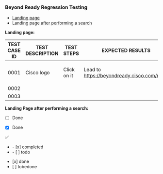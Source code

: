 ### Beyond Ready Regression Testing


- [Landing page](#landing-page-after-performing-a-search)
- [Landing page after performing a search](#landing-page-after-performing-a-search)

**Landing page:**

| TEST CASE ID  | TEST DESCRIPTION | TEST STEPS | EXPECTED RESULTS | TEST DELIVERABLES  | TEST PERFORMED            |
| :-----------: | ---------------- | ---------- | ---------------- | -----------------  | :--------------:          |
|     0001      |   Cisco logo     | Click on it|Lead to https://beyondready.cisco.com/ngap|                    | <ul><li>[x] done</li><li> |
|     0002      |                  |            |                  |                    |       &check;           |
|     0003      |                  |            |                  |                    |        &uncheck;          |

 
**Landing Page after performing a search:**


  
  
  
  
  
  
- [ ] Done
- [x] Done

  
  
:white_check_mark:  
<ul><li>- [x] completed</li><li>- [ ] todo</li></ul>
<ul><li>[x] done</li><li>[ ] tobedone</li></ul>
